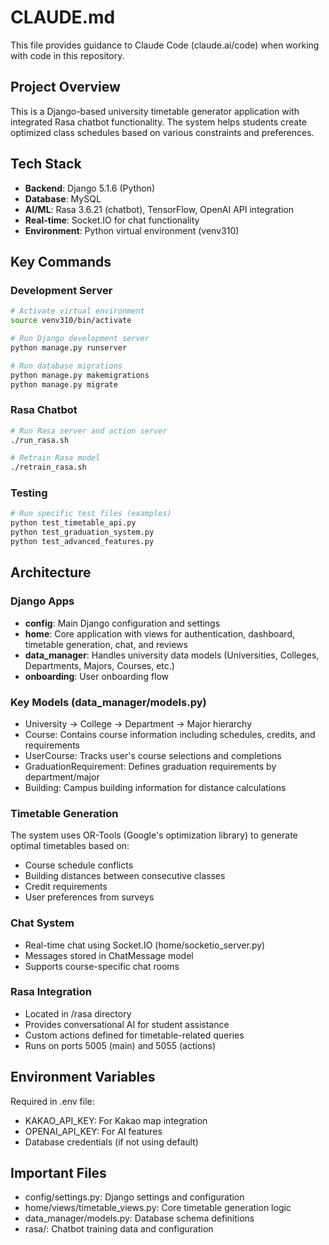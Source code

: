 # CLAUDE.md

This file provides guidance to Claude Code (claude.ai/code) when working with code in this repository.

## Project Overview

This is a Django-based university timetable generator application with integrated Rasa chatbot functionality. The system helps students create optimized class schedules based on various constraints and preferences.

## Tech Stack

- **Backend**: Django 5.1.6 (Python)
- **Database**: MySQL
- **AI/ML**: Rasa 3.6.21 (chatbot), TensorFlow, OpenAI API integration
- **Real-time**: Socket.IO for chat functionality
- **Environment**: Python virtual environment (venv310)

## Key Commands

### Development Server
```bash
# Activate virtual environment
source venv310/bin/activate

# Run Django development server
python manage.py runserver

# Run database migrations
python manage.py makemigrations
python manage.py migrate
```

### Rasa Chatbot
```bash
# Run Rasa server and action server
./run_rasa.sh

# Retrain Rasa model
./retrain_rasa.sh
```

### Testing
```bash
# Run specific test files (examples)
python test_timetable_api.py
python test_graduation_system.py
python test_advanced_features.py
```

## Architecture

### Django Apps
- **config**: Main Django configuration and settings
- **home**: Core application with views for authentication, dashboard, timetable generation, chat, and reviews
- **data_manager**: Handles university data models (Universities, Colleges, Departments, Majors, Courses, etc.)
- **onboarding**: User onboarding flow

### Key Models (data_manager/models.py)
- University → College → Department → Major hierarchy
- Course: Contains course information including schedules, credits, and requirements
- UserCourse: Tracks user's course selections and completions
- GraduationRequirement: Defines graduation requirements by department/major
- Building: Campus building information for distance calculations

### Timetable Generation
The system uses OR-Tools (Google's optimization library) to generate optimal timetables based on:
- Course schedule conflicts
- Building distances between consecutive classes
- Credit requirements
- User preferences from surveys

### Chat System
- Real-time chat using Socket.IO (home/socketio_server.py)
- Messages stored in ChatMessage model
- Supports course-specific chat rooms

### Rasa Integration
- Located in /rasa directory
- Provides conversational AI for student assistance
- Custom actions defined for timetable-related queries
- Runs on ports 5005 (main) and 5055 (actions)

## Environment Variables
Required in .env file:
- KAKAO_API_KEY: For Kakao map integration
- OPENAI_API_KEY: For AI features
- Database credentials (if not using default)

## Important Files
- config/settings.py: Django settings and configuration
- home/views/timetable_views.py: Core timetable generation logic
- data_manager/models.py: Database schema definitions
- rasa/: Chatbot training data and configuration